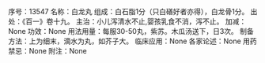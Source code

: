序号：13547
名称：白龙丸
组成：白石脂1分（只白磰好者亦得），白龙骨1分。
出处：《百一》卷十九。
主治：小儿泻清水不止,婴孩乳食不消，泻不止。
加减：None
功效：None
用法用量：每服30-50丸，紫苏。木瓜汤送下，日3次。
制备方法：上为细末，滴水为丸，如芥子大。
临床应用：None
各家论述：None
用药禁忌：None
附注：None

